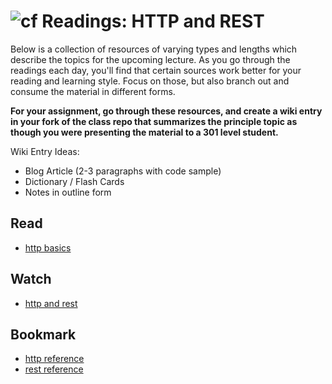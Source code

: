 ![cf](http://i.imgur.com/7v5ASc8.png) Readings: HTTP and REST
=============================================================

Below is a collection of resources of varying types and lengths which describe the topics for the upcoming lecture.  As you go through the readings each day, you'll find that certain sources work better for your reading and learning style. Focus on those, but also branch out and consume the material in different forms.

**For your assignment, go through these resources, and create a wiki entry in your fork of the class repo that summarizes the principle topic as though you were presenting the material to a 301 level student.**

Wiki Entry Ideas:
* Blog Article (2-3 paragraphs with code sample)
* Dictionary / Flash Cards
* Notes in outline form

## Read
* [http basics](https://code.tutsplus.com/tutorials/http-the-protocol-every-web-developer-must-know-part-1--net-31177)

## Watch
* [http and rest](https://www.youtube.com/watch?v=Q-BpqyOT3a8)

## Bookmark
* [http reference](https://code-maze.com/the-http-reference/)
* [rest reference](https://www.restapitutorial.com/lessons/httpmethods.html)




